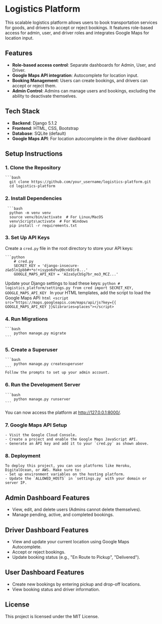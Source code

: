 # Logistics Platform

This scalable logistics platform allows users to book transportation services for goods, and drivers to accept or reject bookings. It features role-based access for admin, user, and driver roles and integrates Google Maps for location input.

## Features

- **Role-based access control**: Separate dashboards for Admin, User, and Driver.
- **Google Maps API integration**: Autocomplete for location input.
- **Booking Management**: Users can create bookings, and drivers can accept or reject them.
- **Admin Control**: Admins can manage users and bookings, excluding the ability to deactivate themselves.

## Tech Stack

- **Backend**: Django 5.1.2
- **Frontend**: HTML, CSS, Bootstrap
- **Database**: SQLite (default)
- **Google Maps API**: For location autocomplete in the driver dashboard

## Setup Instructions

### 1. **Clone the Repository**
	```bash
	  git clone https://github.com/your_username/logistics-platform.git
	  cd logistics-platform
	

### 2. **Install Dependencies**
     ```bash
	  python -m venv venv
	  source venv/bin/activate  # For Linux/MacOS
	  venv\Scripts\activate  # For Windows
	  pip install -r requirements.txt

	

### 3. **Set Up API Keys**
Create a `cred.py` file in the root directory to store your API keys:

	```python
		# cred.py
		SECRET_KEY = 'django-insecure-z&o5ln1pbb#+*o!+isypo6d%v@0cnk91r8...'
		GOOGLE_MAPS_API_KEY = 'AIzaSyCbSg7br_mo3_MCZ...'
	
Update your Django settings to load these keys:
	```python
		# logistics_platform/settings.py
		from cred import SECRET_KEY, GOOGLE_MAPS_API_KEY
	```
    In your HTML templates, add the script to load the Google Maps API:
	```html
		<script src="https://maps.googleapis.com/maps/api/js?key={{ GOOGLE_MAPS_API_KEY }}&libraries=places"></script>
	```

### 4. **Run Migrations**
	```bash
		python manage.py migrate
	```

### 5. **Create a Superuser**
	```bash
		python manage.py createsuperuser
	```
	Follow the prompts to set up your admin account.

### 6. **Run the Development Server**
	```bash
		python manage.py runserver
	```
You can now access the platform at http://127.0.0.1:8000/.

### 7. **Google Maps API Setup**

	- Visit the Google Cloud Console.
	- Create a project and enable the Google Maps JavaScript API.
	- Generate an API key and add it to your `cred.py` as shown above.

### 8. **Deployment**
	To deploy this project, you can use platforms like Heroku, DigitalOcean, or AWS. Make sure to:
	- Set up environment variables on the hosting platform.
	- Update the `ALLOWED_HOSTS` in `settings.py` with your domain or server IP.

## Admin Dashboard Features

- View, edit, and delete users (Admins cannot delete themselves).
- Manage pending, active, and completed bookings.

## Driver Dashboard Features

- View and update your current location using Google Maps Autocomplete.
- Accept or reject bookings.
- Update booking status (e.g., "En Route to Pickup", "Delivered").

## User Dashboard Features

- Create new bookings by entering pickup and drop-off locations.
- View booking status and driver information.


## License

This project is licensed under the MIT License.
